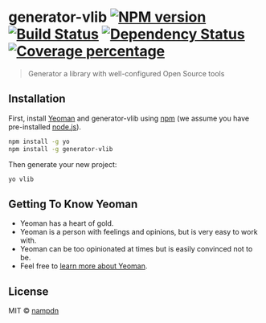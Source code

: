 # generator-vlib [![NPM version][npm-image]][npm-url] [![Build Status][travis-image]][travis-url] [![Dependency Status][daviddm-image]][daviddm-url] [![Coverage percentage][coveralls-image]][coveralls-url]
> Generator a library with well-configured Open Source tools

## Installation

First, install [Yeoman](http://yeoman.io) and generator-vlib using [npm](https://www.npmjs.com/) (we assume you have pre-installed [node.js](https://nodejs.org/)).

```bash
npm install -g yo
npm install -g generator-vlib
```

Then generate your new project:

```bash
yo vlib
```

## Getting To Know Yeoman

 * Yeoman has a heart of gold.
 * Yeoman is a person with feelings and opinions, but is very easy to work with.
 * Yeoman can be too opinionated at times but is easily convinced not to be.
 * Feel free to [learn more about Yeoman](http://yeoman.io/).

## License

MIT © [nampdn]()


[npm-image]: https://badge.fury.io/js/generator-vlib.svg
[npm-url]: https://npmjs.org/package/generator-vlib
[travis-image]: https://travis-ci.org/write-for-CHRIST/generator-vlib.svg?branch=master
[travis-url]: https://travis-ci.org/write-for-CHRIST/generator-vlib
[daviddm-image]: https://david-dm.org/write-for-CHRIST/generator-vlib.svg?theme=shields.io
[daviddm-url]: https://david-dm.org/write-for-CHRIST/generator-vlib
[coveralls-image]: https://coveralls.io/repos/write-for-CHRIST/generator-vlib/badge.svg
[coveralls-url]: https://coveralls.io/r/write-for-CHRIST/generator-vlib
